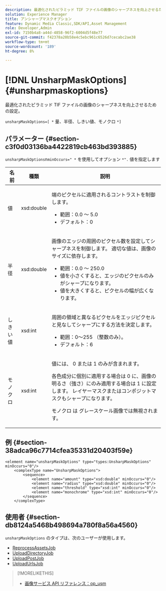 ```yaml
---
description: 最適化されたピラミッド TIF ファイルの画像のシャープネスを向上させるための設定。
solution: Experience Manager
title: アンシャープマスクオプション
feature: Dynamic Media Classic,SDK/API,Asset Management
role: Developer,Admin
exl-id: 7150b4a8-a44d-4858-96f2-6004d5f48e77
source-git-commit: f42378a20b58e4c5ebc961c6526d7cecabc2ae38
workflow-type: tm+mt
source-wordcount: '189'
ht-degree: 8%

---
```


# [!DNL UnsharpMaskOptions]{#unsharpmaskoptions}

最適化されたピラミッド TIF ファイルの画像のシャープネスを向上させるための設定。

`unsharpMaskOptions=[ *` 量、半径、しきい値、モノクロ `*]`

## パラメーター {#section-c3f0d03136ba4422819cb463bd393885}

`unsharpMaskOptions`n`minOccurs=" *` を使用してオプション `*".` 値を指定します

<table id="table_D1392963C5694969A9D546F82DB6F45C">
 <thead>
  <tr>
   <th colname="col1" class="entry"> 名前 </th>
   <th colname="col2" class="entry"> 種類 </th>
   <th colname="col3" class="entry"> 説明 </th>
  </tr>
 </thead>
 <tbody>
  <tr>
   <td colname="col1"><span class="codeph"><span class="varname"> 値</span></span></td>
   <td colname="col2"><span class="codeph"> xsd:double</span></td>
   <td colname="col3"><p>端のピクセルに適用されるコントラストを制御します。 
     <ul id="ul_7AA17E354EE64BC4A5BEAE853FF17191">
      <li id="li_42FB21C7ED884E1DB03274130B8DCB10">範囲：0.0 ～ 5.0 </li>
      <li id="li_E980CAA1A9C54D60A121F21C964820FF">デフォルト：0 </li>
     </ul></p></td>
  </tr>
  <tr>
   <td colname="col1"><span class="codeph"><span class="varname"> 半径</span></span></td>
   <td colname="col2"><span class="codeph"> xsd:double</span></td>
   <td colname="col3"><p>画像のエッジの周囲のピクセル数を設定してシャープネスを制御します。 適切な値は、画像のサイズに依存します。 
     <ul id="ul_D4391CD407DE4B48AF4523EBD85D0D40">
      <li id="li_8AEF11A489484EFD91416F8A03C4DB25">範囲：0.0 ～ 250.0 </li>
      <li id="li_9F1D1B52AFBA46B8BDCDF99A21140002">値を小さくすると、エッジのピクセルのみがシャープになります。 </li>
      <li id="li_7D9FD8AA4899404283D7AB596364A4AF">値を大きくすると、ピクセルの幅が広くなります。 </li>
     </ul></p></td>
  </tr>
  <tr>
   <td colname="col1"><span class="codeph"><span class="varname"> しきい値</span></span></td>
   <td colname="col2"><span class="codeph"> xsd:int</span></td>
   <td colname="col3"><p>周囲の領域と異なるピクセルをエッジピクセルと見なしてシャープにする方法を決定します。 
     <ul id="ul_117E556E3ECF42CC878DD80D338D19CA">
      <li id="li_CFEE76DB78BF437E8463C9089486F8A6">範囲：0～255 （整数のみ）。 </li>
      <li id="li_77113DC2698A4D48B11288718766E6A2">デフォルト：6 </li>
     </ul></p></td>
  </tr>
  <tr>
   <td colname="col1"><span class="codeph"><span class="varname"> モノクロ</span></span></td>
   <td colname="col2"><span class="codeph"> xsd:int</span></td>
   <td colname="col3"><p>値には、<span class="codeph"> 0</span> または <span class="codeph"> 1</span> のみが含まれます。 </p><p>各色成分に個別に適用する場合は <span class="codeph"> 0</span> に、画像の明るさ（強さ）にのみ適用する場合は <span class="codeph"> 1</span> に設定します。 レイヤーマスクまたはコンポジットマスクもシャープになります。 </p><p>モノクロ <span class="codeph"><span class="varname"> は </span></span> グレースケール画像では無視されます。 </p></td>
  </tr>
 </tbody>
</table>

## 例 {#section-38adca96c7714cfea35331d20403f59e}

```
<element name="unsharpMaskOptions" type="types:UnsharpMaskOptions" minOccurs="0"/>
    <complexType name="UnsharpMaskOptions">
        <sequence>
            <element name="amount" type="xsd:double" minOccurs="0"/>
            <element name="radius" type="xsd:double" minOccurs="0"/>
            <element name="threshold" type="xsd:int" minOccurs="0"/>
            <element name="monochrome" type="xsd:int" minOccurs="0"/>        
        </sequence>
    </complexType>
```

## 使用者 {#section-db8124a5468b498694a780f8a56a4560}

`unsharpMaskOptions` のタイプは、次のユーザーが使用します。

* [ReprocessAssetsJob](../../types/c-data-types/r-reprocess-assets-job.md#reference-a303f7832ae44fdab1dca7cc8bef3fa3)
* [UploadDirectoryJob](../../types/c-data-types/r-upload-directory-job.md#reference-e707ebf53b074c49ad983d1886e0bbb6)
* [UploadPostJob](../../types/c-data-types/r-upload-post-job.md#reference-bca2339b593f4637a687c33937215ef4)
* [UploadUrlsJob](../../types/c-data-types/r-upload-urls-job.md#reference-8e9bc895268c4321b233dbeadc990398)

>[!MORELIKETHIS]
>
>* [ 画像サービス API リファレンス：op_usm](https://experienceleague.adobe.com/docs/dynamic-media-developer-resources/image-serving-api/image-serving-api/http-protocol-reference/command-reference/r-op-usm.html)
